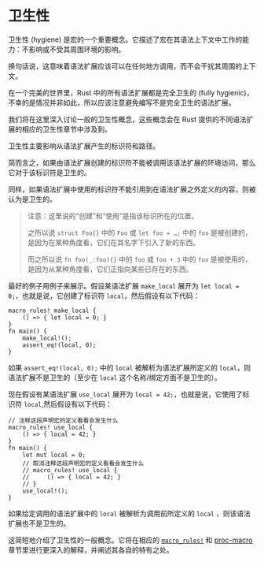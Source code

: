 # 卫生性

卫生性 (hygiene) 是宏的一个重要概念。它描述了宏在其语法上下文中工作的能力：不影响或不受其周围环境的影响。

换句话说，这意味着语法扩展应该可以在任何地方调用，而不会干扰其周围的上下文。

在一个完美的世界里，Rust  中的所有语法扩展都是完全卫生的
(fully hygienic)，不幸的是情况并非如此，所以应该注意避免编写不是完全卫生的语法扩展。

我们将在这里深入讨论一般的卫生性概念，这些概念会在 Rust 提供的不同语法扩展的相应的卫生性章节中涉及到。

卫生性主要影响从语法扩展产生的标识符和路径。

简而言之，如果由语法扩展创建的标识符不能被调用该语法扩展的环境访问，那么它对于该标识符是卫生的。

同样，如果语法扩展中使用的标识符不能引用到在语法扩展之外定义的内容，则被认为是卫生的。

> 注意：这里说的“创建”和“使用”是指该标识所在的位置。
>
> 之所以说 `struct Foo{}` 中的 `Foo` 或 `let foo = …;` 中的 `foo` 
> 是被创建的，是因为在某种角度看，它们在其名字下引入了新的东西。
>
> 而之所以说 `fn foo(_:foo){}` 中的 `foo` 或 `foo + 3` 中的 `foo`
> 是被使用的，是因为从某种角度看，它们正指向某些已存在的东西。

最好的例子用例子来展示。假设某语法扩展 `make_local` 展开为
`let local = 0;`，也就是说，它创建了标识符 `local`，然后假设有以下代码：

```rust,editable
macro_rules! make_local {
    () => { let local = 0; }
}
fn main() {
    make_local!();
    assert_eq!(local, 0);
}
```

如果 `assert_eq!(local, 0);` 中的 `local` 被解析为语法扩展所定义的 
`local`，则语法扩展不是卫生的（至少在 `local` 这个名称/绑定方面不是卫生的）。

现在假设有某语法扩展 `use_local` 展开为 `local = 42;`，也就是说，它使用了标识符 `local`,然后假设有以下代码：

```rust,editable
// 注释这段声明宏的定义看看会发生什么
macro_rules! use_local {
    () => { local = 42; }
}
fn main() {
    let mut local = 0;
    // 取消注释这段声明宏的定义看看会发生什么
    // macro_rules! use_local {
    //     () => { local = 42; }
    // }
    use_local!();
}
```

如果给定调用的语法扩展中的 `local` 被解析为调用前所定义的 `local` ，则该语法扩展也不是卫生的。

这简短地介绍了卫生性的一般概念。它将在相应的 [`macro_rules!`](../decl-macros/minutiae/hygiene.md)
和 [proc-macro](../proc-macros/hygiene.md) 章节里进行更深入的解释，并阐述其各自的特有之处。
